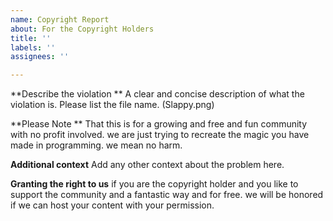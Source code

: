 ```yaml
---
name: Copyright Report
about: For the Copyright Holders
title: ''
labels: ''
assignees: ''

---
```


**Describe the violation **
A clear and concise description of what the violation is. 
Please list the file name. (Slappy.png)

**Please Note **
That this is for a growing and free and fun community with no profit involved. we are just trying to recreate the magic you have made in programming. we mean no harm.

**Additional context**
Add any other context about the problem here.

**Granting the right to us**
if you are the copyright holder and you like to support the community and a fantastic way and for free. we will be honored if we can host your content with your permission.

